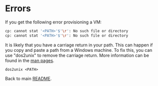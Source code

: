 # Errors

If you get the following error provisioning a VM:

~~~bash
cp: cannot stat '<PATH>'$'\r': No such file or directory
cp: cannot stat '<PATH>'$'\r': No such file or directory
~~~

It is likely that you have a carriage return in your path. This can happen if you copy and paste a path from a Windows machine. To fix this, you can use "dos2unix" to remove the carriage return. More information can be found in the [man pages](https://manpages.ubuntu.com/manpages/xenial/es/man1/dos2unix.1.html).

```dos2unix <PATH>```

Back to main [README](../README.md).

[//]: # (End of Path: errors\README.md)
